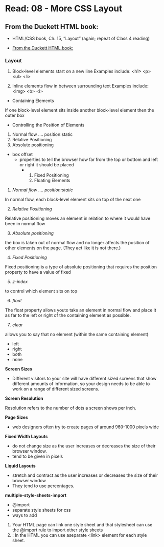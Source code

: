 # Read: 08 - More CSS Layout
## From the Duckett HTML book:

* HTML/CSS book, Ch. 15, “Layout” (again; repeat of Class 4 reading)
- [From the Duckett HTML book:](https://alqudscollege-my.sharepoint.com/:b:/g/personal/advtech_ltuc_com/ETDKUSIt9BxKml92neQqsLoB7WTLFO70vcsmQ8I-HlRTEQ?e=FczW8Q)


### Layout


1. Block-level elements start on a new line Examples include:
\<h1> \<p> \<ul> \<li>

2. Inline elements flow in between surrounding text Examples include:
\<img> \<b> \<i>

* Containing Elements

If one block-level element sits inside another block-level element then the outer box


* Controlling the Position of Elements
1. Normal flow .... position:static
2. Relative Positioning
3. Absolute positioning


* box offset
  - properties to tell the browser how far from the top or bottom and left or right it should be placed
    - 1. Fixed Positioning
       2. Floating Elements



1. *Normal flow .... position:static*

In normal flow, each block-level element sits on top of the next one

2. *Relative Positioning*

Relative positioning moves an element in relation to where it would have been in normal flow

3. *Absolute positioning*

the box is taken out of normal flow and no longer affects the position of other elements on the page. (They act like it is not there.)

4. *Fixed Positioning*

Fixed positioning is a type of absolute positioning that requires the position property to have a value of fixed


5. *z-index*

to control which element sits on top


6. *float*

The float property allows youto take an element in normal flow and place it as far to the left or right of the containing element as possible.

7. *clear*

 allows you to say that no element (within the same containing element)

-  left
-  right
-  both
-  none


**Screen Sizes**

* Different visitors to your site will have different sized screens that show different amounts of information, so your design needs to be able to work on a range of different sized screens.

**Screen Resolution**

Resolution refers to the number of dots a screen shows per inch.


**Page Sizes**

- web designers often try to create pages of around 960-1000 pixels wide

**Fixed Width Layouts**

- do not change size as the user increases or decreases the size of their browser window.
- tend to be given in pixels

**Liquid Layouts**

- stretch and contract as the user increases or decreases the size of their browser window
- They tend to use percentages.



**multiple-style-sheets-import**

- @import
- separate style sheets for css 
- ways to add
 1. Your HTML page can link  one style sheet and that stylesheet can use the @import rule to import other style sheets
 2. : In the HTML you can use aseparate \<link> element for each style sheet.